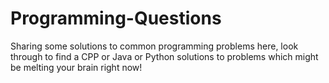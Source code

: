 # Programming-Questions

Sharing some solutions to common programming problems here, look through to find a CPP or Java or Python solutions to problems which might be melting your brain right now!
